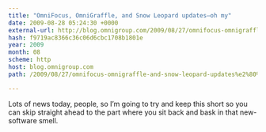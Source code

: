 ```yaml
---
title: "OmniFocus, OmniGraffle, and Snow Leopard updates—oh my"
date: 2009-08-28 05:24:30 +0000
external-url: http://blog.omnigroup.com/2009/08/27/omnifocus-omnigraffle-and-snow-leopard-updates%e2%80%94oh-my/
hash: f9719ac8366c36c06d6cbc1708b1801e
year: 2009
month: 08
scheme: http
host: blog.omnigroup.com
path: /2009/08/27/omnifocus-omnigraffle-and-snow-leopard-updates%e2%80%94oh-my/

---
```


Lots of news today, people, so I’m going to try and keep this short so you can skip straight ahead to the part where you sit back and bask in that new-software smell.
